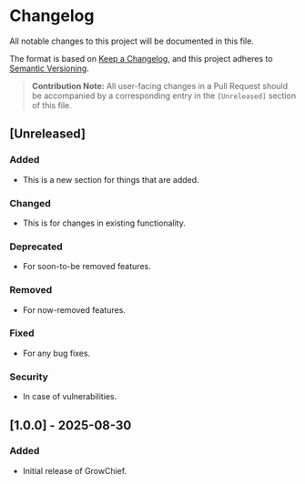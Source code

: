 # Changelog

All notable changes to this project will be documented in this file.

The format is based on [Keep a Changelog](https://keepachangelog.com/en/1.0.0/),
and this project adheres to [Semantic Versioning](https://semver.org/spec/v2.0.0.html).

> **Contribution Note:** All user-facing changes in a Pull Request should be accompanied by a corresponding entry in the `[Unreleased]` section of this file.

## [Unreleased]

### Added
- This is a new section for things that are added.

### Changed
- This is for changes in existing functionality.

### Deprecated
- For soon-to-be removed features.

### Removed
- For now-removed features.

### Fixed
- For any bug fixes.

### Security
- In case of vulnerabilities.

## [1.0.0] - 2025-08-30

### Added
- Initial release of GrowChief.
